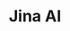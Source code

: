 ---
blog: https://jina.ai/#/blog
git: https://github.com/jina-ai
linkedin: https://www.linkedin.com/company/jinaai
logohandle: jinaai
sort: jina
title: Jina AI
twitter: https://x.com/JinaAI_
website: https://jina.ai/#/
---